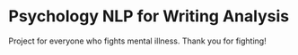 # Psychology NLP for Writing Analysis
Project for everyone who fights mental illness. Thank you for fighting!

